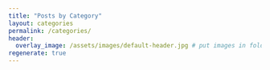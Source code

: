 ```yaml
---
title: "Posts by Category"
layout: categories
permalink: /categories/
header:
  overlay_image: /assets/images/default-header.jpg # put images in folder named for post
regenerate: true
---
```

